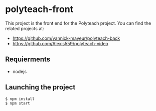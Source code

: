 # polyteach-front

This project is the front end for the Polyteach project. You can find the related projects at:

* https://github.com/yannick-mayeur/polyteach-back
* https://github.com/Alexis559/polyteach-video

## Requierments

* nodejs

## Launching the project

```
$ npm install
$ npm start
```

